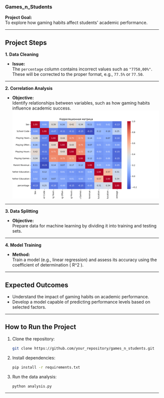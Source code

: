 ### Games_n_Students

**Project Goal:**  
To explore how gaming habits affect students' academic performance.

---

## Project Steps

**1. Data Cleaning**  
- **Issue:**  
  The `percentage` column contains incorrect values such as `"7750,00%"`. These will be corrected to the proper format, e.g., `77.5%` or `77.50`.

---

**2. Correlation Analysis**  
- **Objective:**  
  Identify relationships between variables, such as how gaming habits influence academic success.
![Correlation Heatmap](correlation_heatmap.png)

---

**3. Data Splitting**  
- **Objective:**  
  Prepare data for machine learning by dividing it into training and testing sets.

---

**4. Model Training**  
- **Method:**  
  Train a model (e.g., linear regression) and assess its accuracy using the coefficient of determination \( R^2 \).

---

## Expected Outcomes

- Understand the impact of gaming habits on academic performance.
- Develop a model capable of predicting performance levels based on selected factors.

---

## How to Run the Project

1. Clone the repository:
   ```bash
   git clone https://github.com/your_repository/games_n_students.git
   ```

2. Install dependencies:
   ```bash
   pip install -r requirements.txt
   ```

3. Run the data analysis:
   ```bash
   python analysis.py
   ```

---
